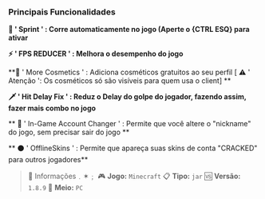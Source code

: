 ### **Principais Funcionalidades**


**🏃 ' Sprint ' : Corre automaticamente no jogo (Aperte o {CTRL ESQ} para ativar**

**⚡ ' FPS REDUCER ' : Melhora o desempenho do jogo**

**🎩 ' More Cosmetics ' : Adiciona cosméticos gratuitos ao seu perfil [ ⚠️ ' Atenção ': Os cosméticos só são visíveis para quem usa o client] **

**🗡️ ' Hit Delay Fix ' : Reduz o Delay do golpe do jogador, fazendo assim, fazer mais combo no jogo**

** 🧾 ' In-Game Account Changer ' : Permite que você altere o "nickname" do jogo, sem precisar sair do jogo **

** ⚫ ' OfflineSkins ' : Permite que apareça suas skins de conta "CRACKED"  para outros jogadores**

> 💎 Informações﹒✶﹔
🎮 **Jogo:** `Minecraft`
📋 **Tipo:** `jar`
🆚 **Versão:** `1.8.9`
💽 **Meio:** `PC`
